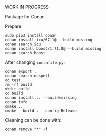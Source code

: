 WORK IN PROGRESS

Package for Conan.

Prepare:

    sudo pip3 install conan
    conan install icu/67.1@ --build missing
    conan search icu
    conan install boost/1.71.0@ --build missing
    conan search boost

After changing `conanfile.py`:

    conan export .
    conan search nuspell
    cd test
    rm -rf build
    mkdir build
    cd build
    conan install .. --build=missing
    conan info ..
    cmake ..
    cmake --build . --config Release

Cleaning can be done with:

    conan remove "*" -f
